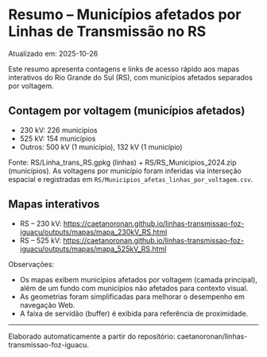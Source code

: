 # Resumo – Municípios afetados por Linhas de Transmissão no RS

Atualizado em: 2025-10-26

Este resumo apresenta contagens e links de acesso rápido aos mapas interativos do Rio Grande do Sul (RS), com municípios afetados separados por voltagem.

## Contagem por voltagem (municípios afetados)

- 230 kV: 226 municípios
- 525 kV: 154 municípios
- Outros: 500 kV (1 município), 132 kV (1 município)

Fonte: RS/Linha_trans_RS.gpkg (linhas) + RS/RS_Municipios_2024.zip (municípios). As voltagens por município foram inferidas via interseção espacial e registradas em `RS/Municipios_afetas_linhas_por_voltagem.csv`.

## Mapas interativos

- RS – 230 kV: https://caetanoronan.github.io/linhas-transmissao-foz-iguacu/outputs/mapas/mapa_230kV_RS.html
- RS – 525 kV: https://caetanoronan.github.io/linhas-transmissao-foz-iguacu/outputs/mapas/mapa_525kV_RS.html

Observações:
- Os mapas exibem municípios afetados por voltagem (camada principal), além de um fundo com municípios não afetados para contexto visual.
- As geometrias foram simplificadas para melhorar o desempenho em navegação Web.
- A faixa de servidão (buffer) é exibida para referência de proximidade.

---

Elaborado automaticamente a partir do repositório: caetanoronan/linhas-transmissao-foz-iguacu.